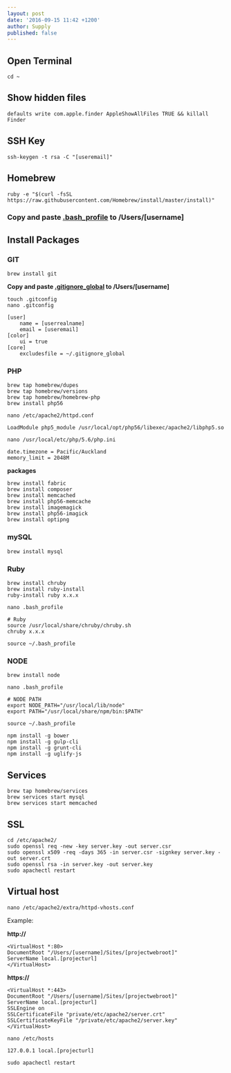 ```yaml
---
layout: post
date: '2016-09-15 11:42 +1200'
author: Supply
published: false
---
```

## Open Terminal
`cd ~`

## Show hidden files
`defaults write com.apple.finder AppleShowAllFiles TRUE && killall Finder`

## SSH Key
`ssh-keygen -t rsa -C "[useremail]"`

## Homebrew
`ruby -e "$(curl -fsSL https://raw.githubusercontent.com/Homebrew/install/master/install)"`

### Copy and paste [.bash_profile](http://supplyltd.github.io/blog/bash-profile) to /Users/[username]

## Install Packages

### GIT
`brew install git`

**Copy and paste [.gitignore_global](http://supplyltd.github.io/blog/gitignore-global) to /Users/[username]**

`touch .gitconfig`<br>
`nano .gitconfig`

    [user]
        name = [userrealname]
        email = [useremail]
    [color]
        ui = true
    [core]
        excludesfile = ~/.gitignore_global


### PHP
`brew tap homebrew/dupes`<br>
`brew tap homebrew/versions`<br>
`brew tap homebrew/homebrew-php`<br>
`brew install php56`<br>

`nano /etc/apache2/httpd.conf`

	LoadModule php5_module /usr/local/opt/php56/libexec/apache2/libphp5.so

`nano /usr/local/etc/php/5.6/php.ini`

	date.timezone = Pacific/Auckland
	memory_limit = 2048M

**packages**

`brew install fabric`<br>
`brew install composer`<br>
`brew install memcached`<br>
`brew install php56-memcache`<br>
`brew install imagemagick`<br>
`brew install php56-imagick`<br>
`brew install optipng`

### mySQL

`brew install mysql`

### Ruby
`brew install chruby`<br>
`brew install ruby-install`<br>
`ruby-install ruby x.x.x`<br>

`nano .bash_profile`

    # Ruby
    source /usr/local/share/chruby/chruby.sh
    chruby x.x.x

`source ~/.bash_profile`

### NODE
`brew install node`

`nano .bash_profile`

    # NODE PATH
    export NODE_PATH="/usr/local/lib/node"
    export PATH="/usr/local/share/npm/bin:$PATH"

`source ~/.bash_profile`

`npm install -g bower`<br>
`npm install -g gulp-cli`<br>
`npm install -g grunt-cli`<br>
`npm install -g uglify-js`

## Services
`brew tap homebrew/services`<br>
`brew services start mysql`<br>
`brew services start memcached`

## SSL
`cd /etc/apache2/`<br>
`sudo openssl req -new -key server.key -out server.csr`<br>
`sudo openssl x509 -req -days 365 -in server.csr -signkey server.key -out server.crt`<br>
`sudo openssl rsa -in server.key -out server.key`<br>
`sudo apachectl restart`

## Virtual host
`nano /etc/apache2/extra/httpd-vhosts.conf`

Example:

**http://**

    <VirtualHost *:80>
    DocumentRoot "/Users/[username]/Sites/[projectwebroot]"
    ServerName local.[projecturl]
    </VirtualHost>


**https://**

    <VirtualHost *:443>
    DocumentRoot "/Users/[username]/Sites/[projectwebroot]"
    ServerName local.[projecturl]
    SSLEngine on
    SSLCertificateFile "private/etc/apache2/server.crt"
    SSLCertificateKeyFile "/private/etc/apache2/server.key"
    </VirtualHost>

`nano /etc/hosts`

	127.0.0.1 local.[projecturl]

`sudo apachectl restart`

